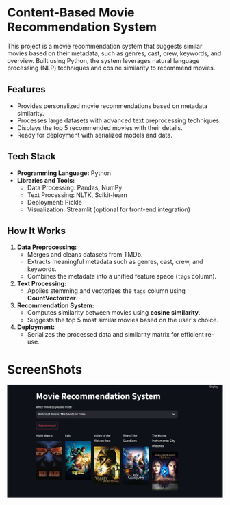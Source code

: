 # **Content-Based Movie Recommendation System**

This project is a movie recommendation system that suggests similar movies based on their metadata, such as genres, cast, crew, keywords, and overview. Built using Python, the system leverages natural language processing (NLP) techniques and cosine similarity to recommend movies.

## **Features**
- Provides personalized movie recommendations based on metadata similarity.
- Processes large datasets with advanced text preprocessing techniques.
- Displays the top 5 recommended movies with their details.
- Ready for deployment with serialized models and data.

## **Tech Stack**
- **Programming Language:** Python  
- **Libraries and Tools:**  
  - Data Processing: Pandas, NumPy  
  - Text Processing: NLTK, Scikit-learn  
  - Deployment: Pickle  
  - Visualization: Streamlit (optional for front-end integration)

## **How It Works**
1. **Data Preprocessing:**
   - Merges and cleans datasets from TMDb.
   - Extracts meaningful metadata such as genres, cast, crew, and keywords.
   - Combines the metadata into a unified feature space (`tags` column).
2. **Text Processing:**
   - Applies stemming and vectorizes the `tags` column using **CountVectorizer**.
3. **Recommendation System:**
   - Computes similarity between movies using **cosine similarity**.
   - Suggests the top 5 most similar movies based on the user's choice.
4. **Deployment:**
   - Serializes the processed data and similarity matrix for efficient re-use.

# **ScreenShots**

![Movie Recommendation System Demo](images/demo.png)
